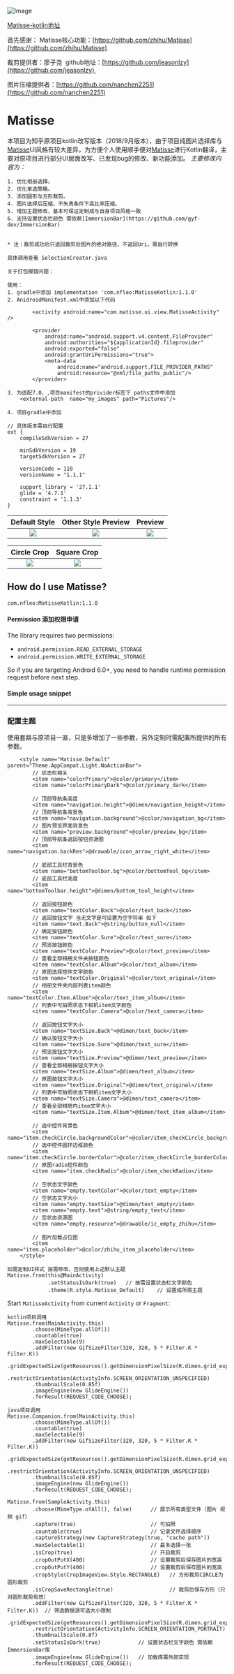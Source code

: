 ![Image](/image/banner.png)

[Matisse-kotlin地址](https://github.com/NFLeo/Matisse-Kotlin)

首先感谢：
Matisse核心功能：[https://github.com/zhihu/Matisse](https://github.com/zhihu/Matisse)

裁剪提供者：廖子尧  github地址：[https://github.com/jeasonlzy](https://github.com/jeasonlzy) 

图片压缩提供者：[https://github.com/nanchen2251](https://github.com/nanchen2251)

# Matisse
本项目为知乎原项目kotlin改写版本（2018/9月版本），由于项目纯图片选择库与[Matisse](https://github.com/zhihu/Matisse)UI风格有较大差异，为方便个人使用顺手便对[Matisse](https://github.com/zhihu/Matisse)进行Kotlin翻译，主要对原项目进行部分UI层面改写、已发现bug的修改、新功能添加。
*主要修改内容为：*
```
1. 优化相册选择。
2. 优化单选策略。
3. 添加圆形与方形裁剪。
4. 图片选择后压缩，不失真条件下高比率压缩。
5. 增加主题修改，基本可保证定制成与自身项目风格一致
6. 支持设置状态栏颜色 需依赖[ImmersionBar](https://github.com/gyf-dev/ImmersionBar)


* 注：裁剪成功后只返回裁剪后图片的绝对路径，不返回Uri，需自行转换

具体调用查看 SelectionCreator.java

关于打包报错问题：

使用：
1. gradle中添加 implementation 'com.nfleo:MatisseKotlin:1.1.0'
2. AnidroidManifest.xml中添加以下代码

        <activity android:name="com.matisse.ui.view.MatisseActivity" />

        <provider
            android:name="android.support.v4.content.FileProvider"
            android:authorities="${applicationId}.fileprovider"
            android:exported="false"
            android:grantUriPermissions="true">
            <meta-data
                android:name="android.support.FILE_PROVIDER_PATHS"
                android:resource="@xml/file_paths_public"/>
        </provider>

3. 为适配7.0，,项目manifest的privider标签下 paths文件中添加
    <external-path  name="my_images" path="Pictures"/>

4. 项目gradle中添加

// 具体版本需自行配置
ext {
    compileSdkVersion = 27

    minSdkVersion = 19
    targetSdkVersion = 27

    versionCode = 110
    versionName = "1.1.1"

    support_library = '27.1.1'
    glide = '4.7.1'
    constraint = '1.1.3'
}
```

| Default Style                  | Other Style Preview                  | Preview                          |
|:------------------------------:|:---------------------------------:|:--------------------------------:|
|![](image/screenshot_default.jpg) | ![](image/screenshot_other.jpg) | ![](image/screenshot_preview.jpg)|

| Circle Crop                    | Square Crop                       |
|:------------------------------:|:---------------------------------:|
|![](image/screenshot_circlecrop.jpg) | ![](image/screenshot_squarecrop.jpg) |


## How do I use Matisse?
```
com.nfleo:MatisseKotlin:1.1.0
```
#### Permission 添加权限申请
The library requires two permissions:
- `android.permission.READ_EXTERNAL_STORAGE`
- `android.permission.WRITE_EXTERNAL_STORAGE`

So if you are targeting Android 6.0+, you need to handle runtime permission request before next step.

#### Simple usage snippet
------

### 配置主题
使用套路与原项目一直，只是多增加了一些参数，另外定制时需配置所提供的所有参数。
```
    <style name="Matisse.Default" parent="Theme.AppCompat.Light.NoActionBar">
        // 状态栏相关
        <item name="colorPrimary">@color/primary</item>
        <item name="colorPrimaryDark">@color/primary_dark</item>

        // 顶部导航条高度
        <item name="navigation.height">@dimen/navigation_height</item>
        // 顶部导航条背景色
        <item name="navigation.background">@color/navigation_bg</item>
        // 图片预览界面背景色
        <item name="preview.background">@color/preview_bg</item>
        // 顶部导航条返回按钮资源图
        <item name="navigation.backRes">@drawable/icon_arrow_right_white</item>

        // 底部工具栏背景色
        <item name="bottomToolbar.bg">@color/bottomTool_bg</item>
        // 底部工具栏高度
        <item name="bottomToolbar.height">@dimen/bottom_tool_height</item>

        // 返回按钮颜色
        <item name="textColor.Back">@color/text_back</item>
        // 返回按钮文字 当无文字是可设置为空字符串 如下
        <item name="text.Back">@string/button_null</item>
        // 确定按钮颜色
        <item name="textColor.Sure">@color/text_sure</item>
        // 预览按钮颜色
        <item name="textColor.Preview">@color/text_preview</item>
        // 查看全部相册文件夹按钮颜色
        <item name="textColor.Album">@color/text_album</item>
        // 原图选择控件文字颜色
        <item name="textColor.Original">@color/text_original</item>
        // 相册文件夹内部列表item颜色
        <item name="textColor.Item.Album">@color/text_item_album</item>
        // 列表中可拍照状态下相机item文字颜色
        <item name="textColor.Camera">@color/text_camera</item>

        // 返回按钮文字大小
        <item name="textSize.Back">@dimen/text_back</item>
        // 确认按钮文字大小
        <item name="textSize.Sure">@dimen/text_sure</item>
        // 预览按钮文字大小
        <item name="textSize.Preview">@dimen/text_preview</item>
        // 查看全部相册按钮文字大小
        <item name="textSize.Album">@dimen/text_album</item>
        // 原图按钮文字大小
        <item name="textSize.Original">@dimen/text_original</item>
        // 列表中可拍照状态下相机item文字大小
        <item name="textSize.Camera">@dimen/text_camera</item>
        // 查看全部相册内item文字大小
        <item name="textSize.Item.Album">@dimen/text_item_album</item>

        // 选中控件背景色
        <item name="item.checkCircle.backgroundColor">@color/item_checkCircle_backgroundColor</item>
        // 选中控件圆环边框颜色
        <item name="item.checkCircle.borderColor">@color/item_checkCircle_borderColor</item>
        // 原图radio控件颜色
        <item name="item.checkRadio">@color/item_checkRadio</item>

        // 空状态文字颜色
        <item name="empty.textColor">@color/text_empty</item>
        // 空状态文字大小
        <item name="empty.textSize">@dimen/text_empty</item>
        <item name="empty.text">@string/empty_text</item>
        // 空状态资源图
        <item name="empty.resource">@drawable/ic_empty_zhihu</item>

        // 图片加载占位图
        <item name="item.placeholder">@color/zhihu_item_placeholder</item>
    </style>

如需定制UI样式 按需修改，否则使用上述默认主题
Matisse.from(this@MainActivity)
             .setStatusIsDark(true)   // 按需设置状态栏文字颜色
             .theme(R.style.Matisse_Default)    // 设置成所需主题
```
Start `MatisseActivity` from current `Activity` or `Fragment`:

```
kotlin项目调用
Matisse.from(MainActivity.this)
        .choose(MimeType.allOf())
        .countable(true)
        .maxSelectable(9)
        .addFilter(new GifSizeFilter(320, 320, 5 * Filter.K * Filter.K))
        .gridExpectedSize(getResources().getDimensionPixelSize(R.dimen.grid_expected_size))
        .restrictOrientation(ActivityInfo.SCREEN_ORIENTATION_UNSPECIFIED)
        .thumbnailScale(0.85f)
        .imageEngine(new GlideEngine())
        .forResult(REQUEST_CODE_CHOOSE);

java项目调用
Matisse.Companion.from(MainActivity.this)
        .choose(MimeType.allOf())
        .countable(true)
        .maxSelectable(9)
        .addFilter(new GifSizeFilter(320, 320, 5 * Filter.K * Filter.K))
        .gridExpectedSize(getResources().getDimensionPixelSize(R.dimen.grid_expected_size))
        .restrictOrientation(ActivityInfo.SCREEN_ORIENTATION_UNSPECIFIED)
        .thumbnailScale(0.85f)
        .imageEngine(new GlideEngine())
        .forResult(REQUEST_CODE_CHOOSE);

Matisse.from(SampleActivity.this)
        .choose(MimeType.ofAll(), false)      // 展示所有类型文件（图片 视频 gif）
        .capture(true)                        // 可拍照
        .countable(true)                      // 记录文件选择顺序
        .captureStrategy(new CaptureStrategy(true, "cache path"))
        .maxSelectable(1)                     // 最多选择一张
        .isCrop(true)                         // 开启裁剪
        .cropOutPutX(400)                     // 设置裁剪后保存图片的宽高
        .cropOutPutY(400)                     // 设置裁剪后保存图片的宽高
        .cropStyle(CropImageView.Style.RECTANGLE)   // 方形裁剪CIRCLE为圆形裁剪
        .isCropSaveRectangle(true)                  // 裁剪后保存方形（只对圆形裁剪有效）
        .addFilter(new GifSizeFilter(320, 320, 5 * Filter.K * Filter.K))  // 筛选数据源可选大小限制
        .gridExpectedSize(getResources().getDimensionPixelSize(R.dimen.grid_expected_size))
        .restrictOrientation(ActivityInfo.SCREEN_ORIENTATION_PORTRAIT)
        .thumbnailScale(0.8f)
        .setStatusIsDark(true)            // 设置状态栏文字颜色 需依赖ImmersionBar库
        .imageEngine(new GlideEngine())   // 加载库需外部实现
        .forResult(REQUEST_CODE_CHOOSE);
```